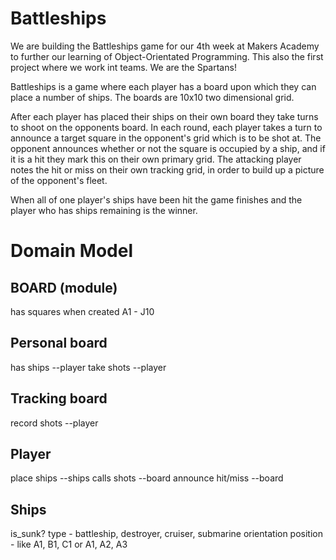 Battleships
============

We are building the Battleships game for our 4th week at Makers Academy to further our learning of Object-Orientated Programming. This also the first project where we work int teams. We are the Spartans!

Battleships is a game where each player has a board upon which they can place a number of ships. The boards are 10x10 two dimensional grid.

After each player has placed their ships on their own board they take turns to shoot on the opponents board. In each round, each player takes a turn to announce a target square in the opponent's grid which is to be shot at. The opponent announces whether or not the square is occupied by a ship, and if it is a hit they mark this on their own primary grid. The attacking player notes the hit or miss on their own tracking grid, in order to build up a picture of the opponent's fleet.

When all of one player's ships have been hit the game finishes and the player who has ships remaining is the winner.

Domain Model
=============

BOARD (module)
---------------
has squares when created A1 - J10

Personal board
-----------------
has ships --player
take shots --player


Tracking board
----------------
record shots --player


Player 
-------
place ships --ships
calls shots --board
announce hit/miss --board

Ships
-------
is_sunk?
type - battleship, destroyer, cruiser, submarine
orientation
position - like A1, B1, C1 or A1, A2, A3